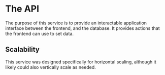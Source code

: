 # The API

The purpose of this service is to provide an interactable application interface between the frontend, and the database.
It provides actions that the frontend can use to set data.

## Scalability
This service was designed specifically for horizontal scaling, although it likely could also vertically scale as needed.
